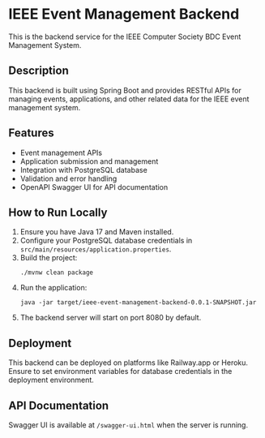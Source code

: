 # IEEE Event Management Backend

This is the backend service for the IEEE Computer Society BDC Event Management System.

## Description

This backend is built using Spring Boot and provides RESTful APIs for managing events, applications, and other related data for the IEEE event management system.

## Features

- Event management APIs
- Application submission and management
- Integration with PostgreSQL database
- Validation and error handling
- OpenAPI Swagger UI for API documentation

## How to Run Locally

1. Ensure you have Java 17 and Maven installed.
2. Configure your PostgreSQL database credentials in `src/main/resources/application.properties`.
3. Build the project:
   ```
   ./mvnw clean package
   ```
4. Run the application:
   ```
   java -jar target/ieee-event-management-backend-0.0.1-SNAPSHOT.jar
   ```
5. The backend server will start on port 8080 by default.

## Deployment

This backend can be deployed on platforms like Railway.app or Heroku. Ensure to set environment variables for database credentials in the deployment environment.

## API Documentation

Swagger UI is available at `/swagger-ui.html` when the server is running.
